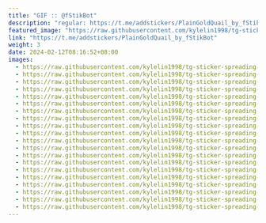 ```yaml
---
title: "GIF :: @fStikBot"
description: "regular: https://t.me/addstickers/PlainGoldQuail_by_fStikBot"
featured_image: "https://raw.githubusercontent.com/kylelin1998/tg-sticker-spreading-worldwide-images/main/img/5401ebac-cb0d-4904-8c9c-eca56a05e588.jpg"
link: "https://t.me/addstickers/PlainGoldQuail_by_fStikBot"
weight: 3
date: 2024-02-12T08:16:52+08:00
images:
  - https://raw.githubusercontent.com/kylelin1998/tg-sticker-spreading-worldwide-images/main/img/5401ebac-cb0d-4904-8c9c-eca56a05e588.jpg
  - https://raw.githubusercontent.com/kylelin1998/tg-sticker-spreading-worldwide-images/main/img/aa1e5277-6f6d-4438-a06e-4f70d0d5b39f.jpg
  - https://raw.githubusercontent.com/kylelin1998/tg-sticker-spreading-worldwide-images/main/img/c5c1c84a-4422-4d54-9b24-9bc124f55eb7.jpg
  - https://raw.githubusercontent.com/kylelin1998/tg-sticker-spreading-worldwide-images/main/img/849846ae-2409-4e2c-803e-7404f8819bd9.jpg
  - https://raw.githubusercontent.com/kylelin1998/tg-sticker-spreading-worldwide-images/main/img/b84d24bd-40ad-4bde-a39f-e26f8bd3b6a0.jpg
  - https://raw.githubusercontent.com/kylelin1998/tg-sticker-spreading-worldwide-images/main/img/70245a73-0932-47de-a720-490b4f4cc02e.jpg
  - https://raw.githubusercontent.com/kylelin1998/tg-sticker-spreading-worldwide-images/main/img/c2485c30-6dbe-40b0-8c57-70cd2bc6d139.jpg
  - https://raw.githubusercontent.com/kylelin1998/tg-sticker-spreading-worldwide-images/main/img/8fedc753-8ae2-4e5a-a512-ffe032c2a871.jpg
  - https://raw.githubusercontent.com/kylelin1998/tg-sticker-spreading-worldwide-images/main/img/bcf547a2-0319-494e-93cb-94f75cddfc0c.jpg
  - https://raw.githubusercontent.com/kylelin1998/tg-sticker-spreading-worldwide-images/main/img/d9c6439f-bf65-4b89-879b-282dba838cc6.jpg
  - https://raw.githubusercontent.com/kylelin1998/tg-sticker-spreading-worldwide-images/main/img/f4aca2de-6d93-4c69-870a-39f570ccdc17.jpg
  - https://raw.githubusercontent.com/kylelin1998/tg-sticker-spreading-worldwide-images/main/img/eb132aa6-15c1-4726-baf6-97528f6e16ea.jpg
  - https://raw.githubusercontent.com/kylelin1998/tg-sticker-spreading-worldwide-images/main/img/0a6f84b2-25cd-4f26-916c-8b5469fce185.jpg
  - https://raw.githubusercontent.com/kylelin1998/tg-sticker-spreading-worldwide-images/main/img/3cedc072-bf56-43e0-8d39-adc68dbcf4d5.jpg
  - https://raw.githubusercontent.com/kylelin1998/tg-sticker-spreading-worldwide-images/main/img/8b369a69-ffff-4dee-a00f-c6f6047de9f6.jpg
  - https://raw.githubusercontent.com/kylelin1998/tg-sticker-spreading-worldwide-images/main/img/dfba6898-f775-4972-8d98-fc3fc747a741.jpg
  - https://raw.githubusercontent.com/kylelin1998/tg-sticker-spreading-worldwide-images/main/img/170117e5-9e5e-410c-8821-f7bb79986a9e.jpg
  - https://raw.githubusercontent.com/kylelin1998/tg-sticker-spreading-worldwide-images/main/img/0577255c-bf33-48b3-8c55-28e53a090f87.jpg
  - https://raw.githubusercontent.com/kylelin1998/tg-sticker-spreading-worldwide-images/main/img/8310c190-7e21-4f4b-bfc5-6dc62a1f25ba.jpg
  - https://raw.githubusercontent.com/kylelin1998/tg-sticker-spreading-worldwide-images/main/img/27f06450-72b4-4784-8eb6-d47d708905da.jpg
---
```

